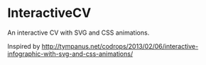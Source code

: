 # InteractiveCV
An interactive CV with SVG and CSS animations. 

Inspired by http://tympanus.net/codrops/2013/02/06/interactive-infographic-with-svg-and-css-animations/
